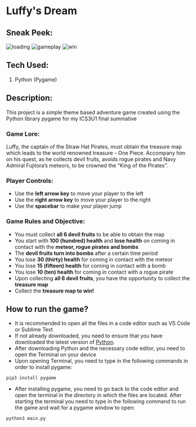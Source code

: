# Luffy's Dream

## Sneak Peek:
![loading](https://user-images.githubusercontent.com/111661089/219257626-824be63b-924b-4361-ba01-533d9da2efc8.jpeg)
![gameplay](https://user-images.githubusercontent.com/111661089/219258507-89486a13-a7f8-4800-982e-6735ac8bcc6a.jpeg)
![win](https://user-images.githubusercontent.com/111661089/219258814-2f2260f5-60d9-4e21-9aa4-08b986fd6e63.jpeg)


## Tech Used:
1. Python (Pygame)

## Description:
This project is a simple theme based adventure game created using the Python library pygame for my ICS3U1 final summative

### Game Lore:
Luffy, the captain of the Straw Hat Pirates, must obtain the treasure map which leads to the world renowned treasure - One Piece. Accompany him on his quest, as he collects devil fruits, avoids rogue pirates and Navy Admiral Fujitora’s meteors, to be crowned the “King of the Pirates”.

### Player Controls:
* Use the **left arrow key** to move your player to the left
* Use the **right arrow key** to move your player to the right
* Use the **spacebar** to make your player jump 

### Game Rules and Objective:
* You must collect **all 6 devil fruits** to be able to obtain the map
* You start with **100 (hundred) health** and **lose health** on coming in contact with the **meteor, rogue pirates and bombs**
* The **devil fruits turn into bombs** after a certain time period
* You lose **30 (thirty) health** for coming in contact with the meteor
* You lose **15 (fifteen) health** for coming in contact with a bomb
* You lose **10 (ten) health** for coming in contact with a rogue pirate
* Upon collecting **all 6 devil fruits**, you have the opportunity to collect the **treasure map**
* Collect the **treasure map to win!**

## How to run the game?
* It is recommended to open all the files in a code editor such as VS Code or Sublime Text
* If not already downloaded, you need to ensure that you have downloaded the latest version of [Python](https://www.python.org/downloads/).
* After downloading Python and the necessary code editor, you need to open the Terminal on your device
* Upon opening Terminal, you need to type in the following commands in order to install pygame:

```
pip3 install pygame
```

* After installing pygame, you need to go back to the code editor and open the terminal in the directory in which the files are located. After starting the terminal you need to type in the following command to run the game and wait for a pygame window to open:

```
python3 main.py
```

